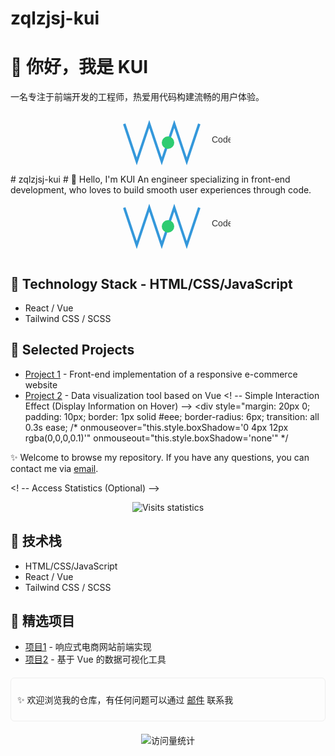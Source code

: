 # zqlzjsj-kui
# 👋 你好，我是 KUI

一名专注于前端开发的工程师，热爱用代码构建流畅的用户体验。

<!-- 装饰性 SVG 图形 -->
<div align="center">
  <svg width="200" height="100" viewBox="0 0 200 100" xmlns="http://www.w3.org/2000/svg">
    <!-- 简单的代码图形装饰 -->
    <path d="M30,20 L50,80 L70,20 L90,80 L110,20 L130,80 L150,20" stroke="#3498db" stroke-width="4" fill="none" />
    <circle cx="100" cy="50" r="10" fill="#2ecc71" />
    <text x="170" y="50" font-family="Arial" font-size="14" fill="#333">Code</text>
  </svg>
</div># zqlzjsj-kui
# 👋 Hello, I'm KUI 
An engineer specializing in front-end development, who loves to build smooth user experiences through code. 
<! -- Decorative SVG Graphics --> <div align="center">
<svg width="200" height="100" viewBox="0 0 200 100" xmlns="http://www.w3.org/2000/svg">
<! -- Simple code-based graphic decoration -->
<path d="M30,20 L50,80 L70,20 L90,80 L110,20 L130,80 L150,20" stroke="#3498db" stroke-width="4" fill="none" /> <circle cx="100" cy="50" r="10" fill="#2ecc71" />
<text x="170" y="50" font-family="Arial" font-size="14" fill="#333">Code</text>
</svg>
</div>

## 🔧 Technology Stack - HTML/CSS/JavaScript
- React / Vue
- Tailwind CSS / SCSS

## 📂 Selected Projects
- [Project 1](Link) - Front-end implementation of a responsive e-commerce website
- [Project 2](Link) - Data visualization tool based on Vue 
<! -- Simple Interaction Effect (Display Information on Hover) --> <div style="margin: 20px 0; padding: 10px; border: 1px solid #eee; border-radius: 6px; transition: all 0.3s ease; /* onmouseover="this.style.boxShadow='0 4px 12px rgba(0,0,0,0.1)'" onmouseout="this.style.boxShadow='none'" */
<p>✨ Welcome to browse my repository. If you have any questions, you can contact me via <a href="mailto:your_email">email</a>.</p> </div>

<! -- Access Statistics (Optional) --> <div align="center">
<img src="https://visitor-badge.glitch.me/badge? page_id=Your GitHub username" alt="Visits statistics" /> </div>

## 🔧 技术栈
- HTML/CSS/JavaScript
- React / Vue
- Tailwind CSS / SCSS

## 📂 精选项目
- [项目1](链接) - 响应式电商网站前端实现
- [项目2](链接) - 基于 Vue 的数据可视化工具

<!-- 简单交互效果（悬停显示信息） -->
<div style="margin: 20px 0; padding: 10px; border: 1px solid #eee; border-radius: 6px; transition: all 0.3s ease;" onmouseover="this.style.boxShadow='0 4px 12px rgba(0,0,0,0.1)'" onmouseout="this.style.boxShadow='none'">
  <p>✨ 欢迎浏览我的仓库，有任何问题可以通过 <a href="mailto:你的邮箱">邮件</a> 联系我</p>
</div>

<!-- 访问统计（可选） -->
<div align="center">
  <img src="https://visitor-badge.glitch.me/badge?page_id=你的GitHub用户名" alt="访问量统计" />
</div>
